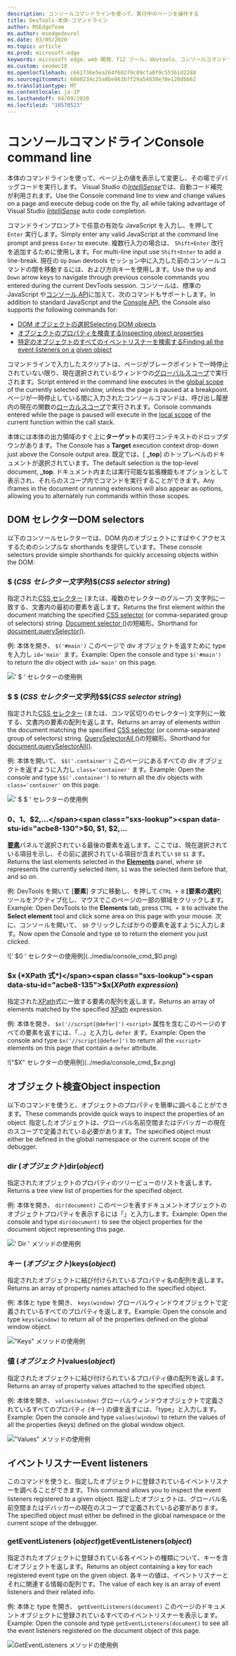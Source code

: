 ```yaml
---
description: コンソールコマンドラインを使って、実行中のページを操作する
title: DevTools-本体-コマンドライン
author: MSEdgeTeam
ms.author: msedgedevrel
ms.date: 03/05/2020
ms.topic: article
ms.prod: microsoft-edge
keywords: microsoft edge、web 開発、f12 ツール、devtools、コンソールコマンドライン
ms.custom: seodec18
ms.openlocfilehash: c661736e5ea264f60279c89cfa0f9c55361d2288
ms.sourcegitcommit: 6860234c25a8be863b7f29a54838e78e120dbb62
ms.translationtype: MT
ms.contentlocale: ja-JP
ms.lasthandoff: 04/09/2020
ms.locfileid: "10570523"
---
```

# <span data-ttu-id="acbe8-104">コンソールコマンドライン</span><span class="sxs-lookup"><span data-stu-id="acbe8-104">Console command line</span></span>

<span data-ttu-id="acbe8-105">本体のコマンドラインを使って、ページ上の値を表示して変更し、その場でデバッグコードを実行します。 Visual Studio の[*IntelliSense*](/visualstudio/ide/javascript-intellisense)では、自動コード補完が利用されます。</span><span class="sxs-lookup"><span data-stu-id="acbe8-105">Use the Console command line to view and change values on a page and execute debug code on the fly, all while taking advantage of Visual Studio [*IntelliSense*](/visualstudio/ide/javascript-intellisense) auto code completion.</span></span> 

<span data-ttu-id="acbe8-106">コマンドラインプロンプトで任意の有効な JavaScript を入力し、を押して `Enter` 実行します。</span><span class="sxs-lookup"><span data-stu-id="acbe8-106">Simply enter any valid JavaScript at the command line prompt and press `Enter` to execute.</span></span> <span data-ttu-id="acbe8-107">複数行入力の場合は、 `Shift+Enter` 改行を追加するために使用します。</span><span class="sxs-lookup"><span data-stu-id="acbe8-107">For multi-line input use `Shift+Enter` to add a line-break.</span></span> <span data-ttu-id="acbe8-108">現在の `Up` `Down` devtools セッション中に入力した前のコンソールコマンドの間を移動するには、および方向キーを使用します。</span><span class="sxs-lookup"><span data-stu-id="acbe8-108">Use the `Up` and `Down` arrow keys to navigate through previous console commands you entered during the current  DevTools session.</span></span> <span data-ttu-id="acbe8-109">コンソールは、標準の JavaScript や[コンソール API](./console-api.md)に加えて、次のコマンドもサポートします。</span><span class="sxs-lookup"><span data-stu-id="acbe8-109">In addition to standard JavaScript and the [Console API](./console-api.md), the Console also supports the following commands for:</span></span>

 - [<span data-ttu-id="acbe8-110">DOM オブジェクトの選択</span><span class="sxs-lookup"><span data-stu-id="acbe8-110">Selecting DOM objects</span></span>](#dom-selectors)
 - [<span data-ttu-id="acbe8-111">オブジェクトのプロパティを検査する</span><span class="sxs-lookup"><span data-stu-id="acbe8-111">Inspecting object properties</span></span>](#object-inspection)
 - [<span data-ttu-id="acbe8-112">特定のオブジェクトのすべてのイベントリスナーを検索する</span><span class="sxs-lookup"><span data-stu-id="acbe8-112">Finding all the event listeners on a given object</span></span>](#event-listeners)

<span data-ttu-id="acbe8-113">コマンドラインで入力したスクリプトは、ページがブレークポイントで一時停止されていない限り、現在選択されているウィンドウの[グローバルスコープ](/scripting/javascript/advanced/variable-scope-javascript)で実行されます。</span><span class="sxs-lookup"><span data-stu-id="acbe8-113">Script entered in the command line executes in the [global scope](/scripting/javascript/advanced/variable-scope-javascript) of the currently selected window, unless the page is paused at a breakpoint.</span></span> <span data-ttu-id="acbe8-114">ページが一時停止している間に入力されたコンソールコマンドは、呼び出し履歴内の現在の関数の[ローカルスコープ](/scripting/javascript/advanced/variable-scope-javascript)で実行されます。</span><span class="sxs-lookup"><span data-stu-id="acbe8-114">Console commands entered while the page is paused will execute in the [local scope](/scripting/javascript/advanced/variable-scope-javascript) of the current function within the call stack.</span></span>

<span data-ttu-id="acbe8-115">本体には本体の出力領域のすぐ上に**ターゲット**の実行コンテキストのドロップダウンがあります。</span><span class="sxs-lookup"><span data-stu-id="acbe8-115">The Console has a **Target** execution context drop-down just above the Console output area.</span></span> <span data-ttu-id="acbe8-116">既定では、[ **_top**] のトップレベルのドキュメントが選択されています。</span><span class="sxs-lookup"><span data-stu-id="acbe8-116">The default selection is the top-level document, **_top**.</span></span> <span data-ttu-id="acbe8-117">ドキュメント内または実行可能な拡張機能もオプションとして表示され、それらのスコープ内でコマンドを実行することができます。</span><span class="sxs-lookup"><span data-stu-id="acbe8-117">Any iframes in the document or running extensions will also appear as options, allowing you to alternately run commands within those scopes.</span></span>

## <span data-ttu-id="acbe8-118">DOM セレクター</span><span class="sxs-lookup"><span data-stu-id="acbe8-118">DOM selectors</span></span>
<span data-ttu-id="acbe8-119">以下のコンソールセレクターでは、DOM 内のオブジェクトにすばやくアクセスするためのシンプルな shorthands を提供しています。</span><span class="sxs-lookup"><span data-stu-id="acbe8-119">These console selectors provide simple shorthands for quickly accessing objects within the DOM:</span></span>

### <span data-ttu-id="acbe8-120">$ (*CSS セレクター文字列*)</span><span class="sxs-lookup"><span data-stu-id="acbe8-120">$(*CSS selector string*)</span></span>
<span data-ttu-id="acbe8-121">指定された[CSS セレクター](https://developer.mozilla.org/docs/Learn/CSS/Introduction_to_CSS/Selectors) (または、複数のセレクターのグループ) 文字列に一致する、文書内の最初の要素を返します。</span><span class="sxs-lookup"><span data-stu-id="acbe8-121">Returns the first element within the document matching the specified [CSS selector](https://developer.mozilla.org/docs/Learn/CSS/Introduction_to_CSS/Selectors)  (or comma-separated group of selectors) string.</span></span> <span data-ttu-id="acbe8-122">[Document selector ()](https://developer.mozilla.org/docs/Web/API/Document/querySelector)の短縮形。</span><span class="sxs-lookup"><span data-stu-id="acbe8-122">Shorthand for [document.querySelector()](https://developer.mozilla.org/docs/Web/API/Document/querySelector).</span></span>

<span data-ttu-id="acbe8-123">例: 本体を開き、 `$('#main')` このページで div オブジェクトを返すために type を入力し `id='main'` ます。</span><span class="sxs-lookup"><span data-stu-id="acbe8-123">Example: Open the console and type `$('#main')` to return the div object with `id='main'` on this page.</span></span>

![' $ ' セレクターの使用例](../media/console_cmd_$.png)

### <span data-ttu-id="acbe8-125">$ $ (*CSS セレクター文字列*)</span><span class="sxs-lookup"><span data-stu-id="acbe8-125">$$(*CSS selector string*)</span></span>
<span data-ttu-id="acbe8-126">指定された[CSS セレクター](https://developer.mozilla.org/docs/Learn/CSS/Introduction_to_CSS/Selectors) (または、コンマ区切りのセレクター) 文字列に一致する、文書内の要素の配列を返します。</span><span class="sxs-lookup"><span data-stu-id="acbe8-126">Returns an array of elements within the document matching the specified [CSS selector](https://developer.mozilla.org/docs/Learn/CSS/Introduction_to_CSS/Selectors)  (or comma-separated group of selectors) string.</span></span> <span data-ttu-id="acbe8-127">[QuerySelectorAll ()](https://developer.mozilla.org/docs/Web/API/Document/querySelectorAll)の短縮形。</span><span class="sxs-lookup"><span data-stu-id="acbe8-127">Shorthand for [document.querySelectorAll()](https://developer.mozilla.org/docs/Web/API/Document/querySelectorAll).</span></span>

<span data-ttu-id="acbe8-128">例: 本体を開いて、 `$$('.container')` このページにあるすべての div オブジェクトを返すように入力し `class='container'` ます。</span><span class="sxs-lookup"><span data-stu-id="acbe8-128">Example: Open the console and type `$$('.container')` to return all the div objects with `class='container'` on this page.</span></span>

![' $ $ ' セレクターの使用例](../media/console_cmd_$$.png)

### <span data-ttu-id="acbe8-130">$0、$1、$2,...</span><span class="sxs-lookup"><span data-stu-id="acbe8-130">$0, $1, $2,...</span></span>
<span data-ttu-id="acbe8-131">[**要素**](../elements.md)パネルで選択されている最後の要素を返します。ここでは、現在選択されている項目を示し、その前に選択されている項目が含まれてい `$0` `$1` ます。</span><span class="sxs-lookup"><span data-stu-id="acbe8-131">Returns the last elements selected in the [**Elements**](../elements.md) panel, where `$0` represents the currently selected item, `$1` was the selected item before that, and so on.</span></span>

<span data-ttu-id="acbe8-132">例: DevTools を開いて [**要素**] タブに移動し、を押して `CTRL + B` **[要素の選択**] ツールをアクティブ化し、マウスでこのページの一部の領域をクリックします。</span><span class="sxs-lookup"><span data-stu-id="acbe8-132">Example: Open  DevTools to the **Elements** tab, press `CTRL + B` to activate the **Select element** tool and click some area on this page with your mouse.</span></span> <span data-ttu-id="acbe8-133">次に、コンソールを開いて、 `$0` クリックしたばかりの要素を返すように入力します。</span><span class="sxs-lookup"><span data-stu-id="acbe8-133">Now open the Console and type `$0` to return the element you just clicked.</span></span>

![' $0 ' セレクターの使用例](../media/console_cmd_$0.png)

### <span data-ttu-id="acbe8-135">$x (*XPath 式*)</span><span class="sxs-lookup"><span data-stu-id="acbe8-135">$x(*XPath expression*)</span></span>
<span data-ttu-id="acbe8-136">指定された[XPath](https://developer.mozilla.org/docs/Introduction_to_using_XPath_in_JavaScript)式に一致する要素の配列を返します。</span><span class="sxs-lookup"><span data-stu-id="acbe8-136">Returns an array of elements matched by the specified [XPath](https://developer.mozilla.org/docs/Introduction_to_using_XPath_in_JavaScript) expression.</span></span> 

<span data-ttu-id="acbe8-137">例: 本体を開き、 `$x('//script[@defer]')` `<script>` 属性を含むこのページのすべての要素を返すには、「...」と入力し `defer` ます。</span><span class="sxs-lookup"><span data-stu-id="acbe8-137">Example: Open the console and type `$x('//script[@defer]')` to return all the `<script>` elements on this page that contain a `defer` attribute.</span></span>

!["$X" セレクターの使用例](../media/console_cmd_$x.png)

## <span data-ttu-id="acbe8-139">オブジェクト検査</span><span class="sxs-lookup"><span data-stu-id="acbe8-139">Object inspection</span></span>

<span data-ttu-id="acbe8-140">以下のコマンドを使うと、オブジェクトのプロパティを簡単に調べることができます。</span><span class="sxs-lookup"><span data-stu-id="acbe8-140">These commands provide quick ways to inspect the properties of an object.</span></span> <span data-ttu-id="acbe8-141">指定したオブジェクトは、グローバル名前空間またはデバッガーの現在のスコープで定義されている必要があります。</span><span class="sxs-lookup"><span data-stu-id="acbe8-141">The specified object must either be defined in the global namespace or the current scope of the debugger.</span></span>

### <span data-ttu-id="acbe8-142">dir (*オブジェクト*)</span><span class="sxs-lookup"><span data-stu-id="acbe8-142">dir(*object*)</span></span>
<span data-ttu-id="acbe8-143">指定されたオブジェクトのプロパティのツリービューのリストを返します。</span><span class="sxs-lookup"><span data-stu-id="acbe8-143">Returns a tree view list of properties for the specified object.</span></span>

<span data-ttu-id="acbe8-144">例: 本体を開き、 `dir(document)` このページを表すドキュメントオブジェクトのオブジェクトプロパティを表示するには「」と入力します。</span><span class="sxs-lookup"><span data-stu-id="acbe8-144">Example: Open the console and type `dir(document)` to see the object properties for the document object representing this page.</span></span>

![' Dir ' メソッドの使用例](../media/console_cmd_dir.png)

### <span data-ttu-id="acbe8-146">キー (*オブジェクト*)</span><span class="sxs-lookup"><span data-stu-id="acbe8-146">keys(*object*)</span></span>
<span data-ttu-id="acbe8-147">指定されたオブジェクトに結び付けられているプロパティ名の配列を返します。</span><span class="sxs-lookup"><span data-stu-id="acbe8-147">Returns an array of property names attached to the specified object.</span></span>

<span data-ttu-id="acbe8-148">例: 本体と type を開き、 `keys(window)` グローバルウィンドウオブジェクトで定義されているすべてのプロパティを返します。</span><span class="sxs-lookup"><span data-stu-id="acbe8-148">Example: Open the console and type `keys(window)` to return all of the properties defined on the global window object.</span></span>

!["Keys" メソッドの使用例](../media/console_cmd_keys.png)

### <span data-ttu-id="acbe8-150">値 (*オブジェクト*)</span><span class="sxs-lookup"><span data-stu-id="acbe8-150">values(*object*)</span></span>
<span data-ttu-id="acbe8-151">指定されたオブジェクトに結び付けられているプロパティ値の配列を返します。</span><span class="sxs-lookup"><span data-stu-id="acbe8-151">Returns an array of property values attached to the specified object.</span></span>

<span data-ttu-id="acbe8-152">例: 本体を開き、 `values(window)` グローバルウィンドウオブジェクトで定義されているすべてのプロパティ (キー) の値を返すには、「type」と入力します。</span><span class="sxs-lookup"><span data-stu-id="acbe8-152">Example: Open the console and type `values(window)` to return the values of all the properties (keys) defined on the global window object.</span></span>

!["Values" メソッドの使用例](../media/console_cmd_values.png)

## <span data-ttu-id="acbe8-154">イベントリスナー</span><span class="sxs-lookup"><span data-stu-id="acbe8-154">Event listeners</span></span>

<span data-ttu-id="acbe8-155">このコマンドを使うと、指定したオブジェクトに登録されているイベントリスナーを調べることができます。</span><span class="sxs-lookup"><span data-stu-id="acbe8-155">This command allows you to inspect the event listeners registered to a given object.</span></span> <span data-ttu-id="acbe8-156">指定したオブジェクトは、グローバル名前空間またはデバッガーの現在のスコープで定義されている必要があります。</span><span class="sxs-lookup"><span data-stu-id="acbe8-156">The specified object must either be defined in the global namespace or the current scope of the  debugger.</span></span>

### <span data-ttu-id="acbe8-157">getEventListeners (*object*)</span><span class="sxs-lookup"><span data-stu-id="acbe8-157">getEventListeners(*object*)</span></span>
<span data-ttu-id="acbe8-158">指定されたオブジェクトに登録されている各イベントの種類について、キーを含むオブジェクトを返します。</span><span class="sxs-lookup"><span data-stu-id="acbe8-158">Returns an object containing a key for each registered event type on the given object.</span></span> <span data-ttu-id="acbe8-159">各キーの値は、イベントリスナーとそれに関連する情報の配列です。</span><span class="sxs-lookup"><span data-stu-id="acbe8-159">The value of each key is an array of event listeners and their related info.</span></span> 

<span data-ttu-id="acbe8-160">例: 本体と type を開き、 `getEventListeners(document)` このページのドキュメントオブジェクトに登録されているすべてのイベントリスナーを表示します。</span><span class="sxs-lookup"><span data-stu-id="acbe8-160">Example: Open the console and type `getEventListeners(document)` to see all the event listeners registered on the document object of this page.</span></span>

![GetEventListeners メソッドの使用例](../media/console_cmd_getEventListeners.png)
